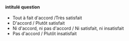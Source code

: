 #### intitulé question
-  Tout à fait d'accord /Très satisfait
-  D'accord /  Plutôt satisfait
-  Ni d'accord, ni pas d'accord / Ni satisfait, ni insatisfait
-  Pas d'accord / Plutôt insatisfait